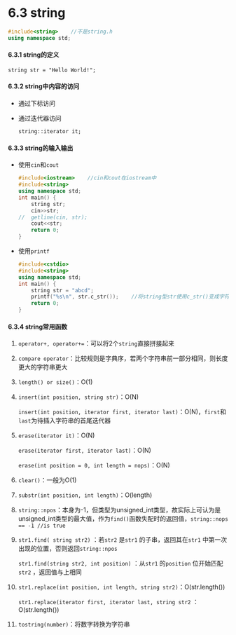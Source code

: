 # 6.3 string



```cpp
#include<string>    //不是string.h
using namespace std;
```

#### 6.3.1 string的定义

`string str = "Hello World!";`

#### 6.3.2 string中内容的访问

* 通过下标访问
*   通过迭代器访问

    `string::iterator it;`

#### 6.3.3 string的输入输出

*   使用`cin`和`cout`

    ```cpp
    #include<iostream>    //cin和cout在iostream中
    #include<string>
    using namespace std;
    int main() {
        string str;
        cin>>str;
    //  getline(cin, str);
        cout<<str;
        return 0;
    }
    ```
*   使用`printf`

    ```cpp
    #include<cstdio>
    #include<string>
    using namespace std;
    int main() {
        string str = "abcd";
        printf("%s\n", str.c_str());    //将string型str使用c_str()变成字符数组
        return 0;
    }
    ```

#### 6.3.4 string常用函数

1. `operator+, operator+=`：可以将2个`string`直接拼接起来
2. `compare operator`：比较规则是字典序，若两个字符串前一部分相同，则长度更大的字符串更大
3. `length() or size()`：O(1)
4.  `insert(int position, string str)`：O(N)

    `insert(int position, iterator first, iterator last)`：O(N)，`first`和`last`为待插入字符串的首尾迭代器
5.  `erase(iterator it)`：O(N)

    `erase(iterator first, iterator last)`：O(N)

    `erase(int position = 0, int length = nops)`：O(N)
6. `clear()`：一般为O(1)
7. `substr(int position, int length)`：O(length)
8. `string::npos`：本身为-1，但类型为unsigned\_int类型，故实际上可认为是unsigned\_int类型的最大值，作为`find()`函数失配时的返回值，`string::nops == -1 //is true`&#x20;
9.  `str1.find( string str2)` ：若`str2` 是`str1` 的子串，返回其在`str1` 中第一次出现的位置，否则返回`string::npos`&#x20;

    `str1.find(string str2, int position)` ：从`str1` 的`position` 位开始匹配`str2` ，返回值与上相同
10. `str1.replace(int position, int length, string str2)`：O(str.length())

    `str1.replace(iterator first, iterator last, string str2` ：O(str.length())
11. `tostring(number)`：将数字转换为字符串

